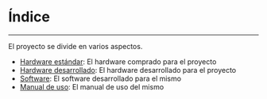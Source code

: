 # Índice #

---

El proyecto se divide en varios aspectos.


  * [Hardware estándar](HardwareIndex#Hardware_comprado.md): El hardware comprado para el proyecto
  * [Hardware desarrollado](HardwareIndex#Hardware_desarrollado.md): El hardware desarrollado para el proyecto
  * [Software](SoftwareIndex.md): El software desarrollado para el mismo
  * [Manual de uso](ManualIndex.md): El manual de uso del mismo
